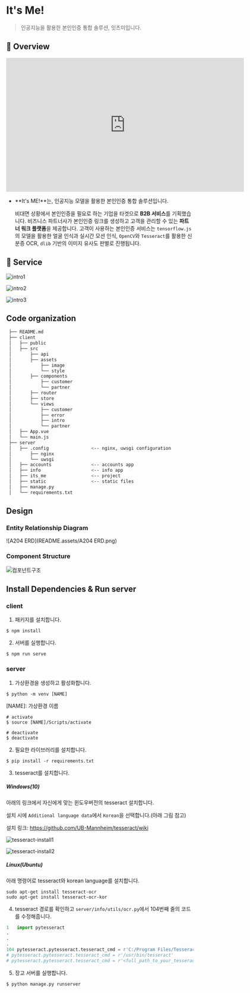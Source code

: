 # It's Me!

> 인공지능을 활용한 본인인증 통합 솔루션, 잇츠미입니다.



## 🌟 Overview

<iframe width="640" height="360" src="https://www.youtube.com/watch?v=UK6KyklmZb4" frameborder="0" gesture="media" allowfullscreen=""></iframe>

- **It's ME!**는, 인공지능 모델을 활용한 본인인증 통합 솔루션입니다. 

  비대면 상황에서 본인인증을 필요로 하는 기업을 타겟으로 **B2B 서비스**를 기획했습니다. 비즈니스 파트너사가 본인인증 링크를 생성하고 고객을 관리할 수 있는 **파트너 워크 플랫폼**을 제공합니다. 고객이 사용하는 본인인증 서비스는 `tensorflow.js`의 모델을 활용한 얼굴 인식과 실시간 모션 인식, `OpenCV`와 `Tesseract`를 활용한 신분증 OCR, `dlib` 기반의 이미지 유사도 판별로 진행됩니다.



## 🚀 Service

![intro1](./README.assets/intro1.jpeg)

![intro2](./README.assets/intro2.jpg)

![intro3](./README.assets/intro3.jpg)



## Code organization

```bash
 ├── README.md
 ├── client
 │   ├── public
 │   ├── src
 │    	 ├── api
 │       ├── assets
 │           ├── image
 │           └── style
 │       ├── components
 │           ├── customer
 │           └── partner
 │       ├── router
 │       ├── store
 │       └── views
 │           ├── customer
 │           ├── error
 │           ├── intro
 │           └── partner
 │   ├── App.vue
 │   └── main.js
 ├── server
 │   ├── .config				<-- nginx, uwsgi configuration
 │       ├── nginx
 │       └── uwsgi
 │   ├── accounts				<-- accounts app
 │   ├── info					<-- info app
 │   ├── its_me					<-- project
 │   ├── static					<-- static files
 │   ├── manage.py
 │   └── requirements.txt
```



## Design

### Entity Relationship Diagram

![A204 ERD](README.assets/A204 ERD.png)

### Component Structure

![컴포넌트구조](README.assets/컴포넌트구조.jpg)



## Install Dependencies & Run server

### client

1. 패키지를 설치합니다.

```
$ npm install
```



2. 서버를 실행합니다.

```
$ npm run serve
```



### server

1. 가상환경을 생성하고 활성화합니다.

```
$ python -m venv [NAME]
```

\[NAME]: 가상환경 이름

```
# activate
$ source [NAME]/Scripts/activate
```

```
# deactivate
$ deactivate
```



2. 필요한 라이브러리를 설치합니다.

```
$ pip install -r requirements.txt
```



3. tesseract를 설치합니다.

##### Windows(10)

아래의 링크에서 자신에게 맞는 윈도우버전의 tesseract 설치합니다.

설치 시에 `Additional language data`에서 `Korean`을 선택합니다.(아래 그림 참고)

설치 링크: https://github.com/UB-Mannheim/tesseract/wiki

![tesseract-install1](README.assets/tesseract-install1.png)

![tesseract-install2](README.assets/tesseract-install2.png)



##### Linux(Ubuntu)

아래 명령어로 tesseract와 korean language를 설치합니다.

```
sudo apt-get install tesseract-ocr
sudo apt-get install tesseract-ocr-kor
```



4. tesseract 경로를 확인하고 `server/info/utils/ocr.py`에서 104번째 줄의 코드를 수정해줍니다.

```python
1   import pytesseract
.
.
.
104 pytesseract.pytesseract.tesseract_cmd = r'C:/Program Files/Tesseract-OCR/tesseract.exe'		# Windows10 기본 설치 경로
# pytesseract.pytesseract.tesseract_cmd = r'/usr/bin/tesseract'									# Ubuntu 기본 설치 경로
# pytesseract.pytesseract.tesseract_cmd = r'<full_path_to_your_tesseract_executable>'
```



5. 장고 서버를 실행합니다.

```
$ python manage.py runserver
```





